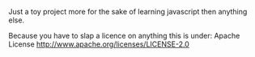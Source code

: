 Just a toy project more for the sake of learning javascript then anything else. 

Because you have to slap a licence on anything this is under: Apache License http://www.apache.org/licenses/LICENSE-2.0 
